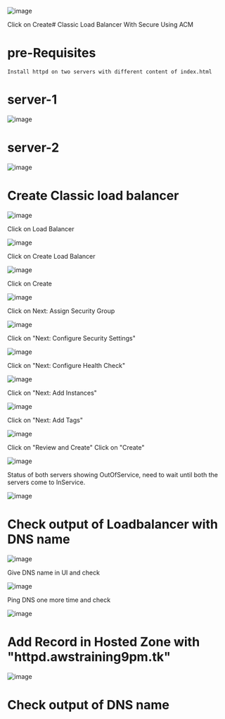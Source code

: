  ![image](https://user-images.githubusercontent.com/58024415/107868472-9fd58b80-6eaa-11eb-891d-53412f3d221e.png)

  Click on Create# Classic Load Balancer With Secure Using ACM

# pre-Requisites
    Install httpd on two servers with different content of index.html
# server-1
  ![image](https://user-images.githubusercontent.com/58024415/107868307-69e3d780-6ea9-11eb-8869-7509527e6a5b.png)
# server-2
  ![image](https://user-images.githubusercontent.com/58024415/107868412-23db4380-6eaa-11eb-8f9d-1d56fcf62eb6.png)
# Create Classic load balancer
  ![image](https://user-images.githubusercontent.com/58024415/107868427-4cfbd400-6eaa-11eb-9162-41b415535291.png)
  
  Click on Load Balancer
  
  ![image](https://user-images.githubusercontent.com/58024415/107868455-82082680-6eaa-11eb-9985-1b5cce1b875f.png)

  Click on Create Load Balancer
  
  ![image](https://user-images.githubusercontent.com/58024415/107868472-9fd58b80-6eaa-11eb-891d-53412f3d221e.png)

  Click on Create
  
  ![image](https://user-images.githubusercontent.com/58024415/107871509-41b7a100-6ec8-11eb-9678-21024073b68c.png)

  Click on Next: Assign Security Group
  
  ![image](https://user-images.githubusercontent.com/58024415/107871527-7deb0180-6ec8-11eb-828b-9e37b03edc14.png)

  Click on "Next: Configure Security Settings"
  
  ![image](https://user-images.githubusercontent.com/58024415/107871538-9a873980-6ec8-11eb-8c58-c56d1e48332a.png)

  Click on "Next: Configure Health Check"
  
  ![image](https://user-images.githubusercontent.com/58024415/107871551-b68adb00-6ec8-11eb-91e7-53d39b27d053.png)
  
  Click on "Next: Add Instances"

  ![image](https://user-images.githubusercontent.com/58024415/107871564-caced800-6ec8-11eb-9312-d7cc4cf3a189.png)
  
  Click on "Next: Add Tags"
  
  ![image](https://user-images.githubusercontent.com/58024415/107871593-f356d200-6ec8-11eb-95a3-801a5e49812f.png)
  
  Click on "Review and Create"
  Click on "Create"
  
  ![image](https://user-images.githubusercontent.com/58024415/107871625-4a5ca700-6ec9-11eb-8740-12f3b3eb8bbc.png)

  Status of both servers showing OutOfService, need to wait until both the servers come to InService.
  
  ![image](https://user-images.githubusercontent.com/58024415/107871636-7841eb80-6ec9-11eb-9f67-cf2ca7bb9e4e.png)

# Check output of Loadbalancer with DNS name
  ![image](https://user-images.githubusercontent.com/58024415/107871674-c48d2b80-6ec9-11eb-9ea7-40e3b3eb64e6.png)
  
  Give DNS name in UI and check 
  
  ![image](https://user-images.githubusercontent.com/58024415/107871647-91e33300-6ec9-11eb-8827-e191fc891f8c.png)
  
  Ping DNS one more time and check
  
  ![image](https://user-images.githubusercontent.com/58024415/107871649-97407d80-6ec9-11eb-967d-48b106ce4732.png)
# Add Record in Hosted Zone with "httpd.awstraining9pm.tk"
  ![image](https://user-images.githubusercontent.com/58024415/107871729-3d8c8300-6eca-11eb-997c-38d38cfed8e6.png)
# Check output of DNS name


